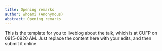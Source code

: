 ```yaml
---
title: Opening remarks
author: whoami (Anonymous)
abstract: Opening remarks
---
```


This is the template for you to liveblog about the talk,
which is at CUFP on 0915-0920 AM.  Just replace the content here
with your edits, and then submit it online.
